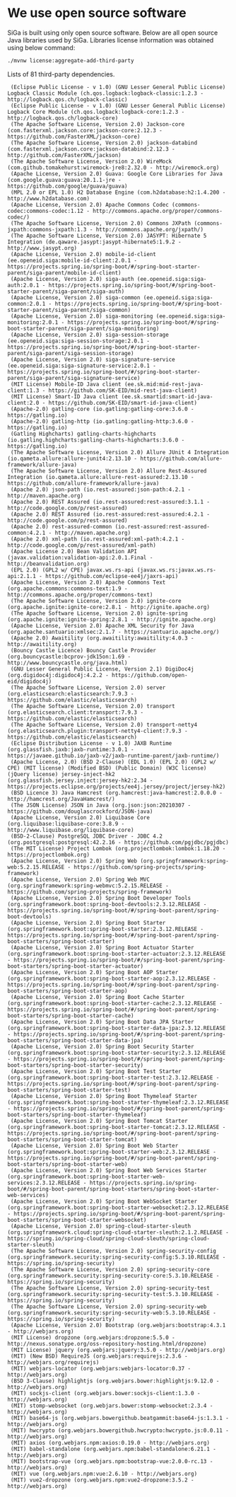 # We use open source software
SiGa is built using only open source software. Below are all open source Java libraries used by SiGa. 
Libraries license information was obtained using below command:

```bash
./mvnw license:aggregate-add-third-party
```

Lists of 81 third-party dependencies.

     (Eclipse Public License - v 1.0) (GNU Lesser General Public License) Logback Classic Module (ch.qos.logback:logback-classic:1.2.3 - http://logback.qos.ch/logback-classic)
     (Eclipse Public License - v 1.0) (GNU Lesser General Public License) Logback Core Module (ch.qos.logback:logback-core:1.2.3 - http://logback.qos.ch/logback-core)
     (The Apache Software License, Version 2.0) Jackson-core (com.fasterxml.jackson.core:jackson-core:2.12.3 - https://github.com/FasterXML/jackson-core)
     (The Apache Software License, Version 2.0) jackson-databind (com.fasterxml.jackson.core:jackson-databind:2.12.3 - http://github.com/FasterXML/jackson)
     (The Apache Software License, Version 2.0) WireMock (com.github.tomakehurst:wiremock-jre8:2.32.0 - http://wiremock.org)
     (Apache License, Version 2.0) Guava: Google Core Libraries for Java (com.google.guava:guava:20.1.1-jre - https://github.com/google/guava/guava)
     (MPL 2.0 or EPL 1.0) H2 Database Engine (com.h2database:h2:1.4.200 - http://www.h2database.com)
     (Apache License, Version 2.0) Apache Commons Codec (commons-codec:commons-codec:1.12 - http://commons.apache.org/proper/commons-codec/)
     (The Apache Software License, Version 2.0) Commons JXPath (commons-jxpath:commons-jxpath:1.3 - http://commons.apache.org/jxpath/)
     (The Apache Software License, Version 2.0) JASYPT: Hibernate 5 Integration (de.qaware.jasypt:jasypt-hibernate5:1.9.2 - http://www.jasypt.org)
     (Apache License, Version 2.0) mobile-id-client (ee.openeid.siga:mobile-id-client:2.0.1 - https://projects.spring.io/spring-boot/#/spring-boot-starter-parent/siga-parent/mobile-id-client)
     (Apache License, Version 2.0) siga-auth (ee.openeid.siga:siga-auth:2.0.1 - https://projects.spring.io/spring-boot/#/spring-boot-starter-parent/siga-parent/siga-auth)
     (Apache License, Version 2.0) siga-common (ee.openeid.siga:siga-common:2.0.1 - https://projects.spring.io/spring-boot/#/spring-boot-starter-parent/siga-parent/siga-common)
     (Apache License, Version 2.0) siga-monitoring (ee.openeid.siga:siga-monitoring:2.0.1 - https://projects.spring.io/spring-boot/#/spring-boot-starter-parent/siga-parent/siga-monitoring)
     (Apache License, Version 2.0) siga-session-storage (ee.openeid.siga:siga-session-storage:2.0.1 - https://projects.spring.io/spring-boot/#/spring-boot-starter-parent/siga-parent/siga-session-storage)
     (Apache License, Version 2.0) siga-signature-service (ee.openeid.siga:siga-signature-service:2.0.1 - https://projects.spring.io/spring-boot/#/spring-boot-starter-parent/siga-parent/siga-signature-service)
     (MIT License) Mobile-ID Java client (ee.sk.mid:mid-rest-java-client:1.3 - https://github.com/SK-EID/mid-rest-java-client)
     (MIT License) Smart-ID Java client (ee.sk.smartid:smart-id-java-client:2.0 - https://github.com/SK-EID/smart-id-java-client)
     (Apache-2.0) gatling-core (io.gatling:gatling-core:3.6.0 - https://gatling.io)
     (Apache-2.0) gatling-http (io.gatling:gatling-http:3.6.0 - https://gatling.io)
     (Gatling Highcharts) gatling-charts-highcharts (io.gatling.highcharts:gatling-charts-highcharts:3.6.0 - https://gatling.io)
     (The Apache Software License, Version 2.0) Allure JUnit 4 Integration (io.qameta.allure:allure-junit4:2.13.10 - https://github.com/allure-framework/allure-java)
     (The Apache Software License, Version 2.0) Allure Rest-Assured Integration (io.qameta.allure:allure-rest-assured:2.13.10 - https://github.com/allure-framework/allure-java)
     (Apache 2.0) json-path (io.rest-assured:json-path:4.2.1 - http://maven.apache.org)
     (Apache 2.0) REST Assured (io.rest-assured:rest-assured:3.1.1 - http://code.google.com/p/rest-assured)
     (Apache 2.0) REST Assured (io.rest-assured:rest-assured:4.2.1 - http://code.google.com/p/rest-assured)
     (Apache 2.0) rest-assured-common (io.rest-assured:rest-assured-common:4.2.1 - http://maven.apache.org)
     (Apache 2.0) xml-path (io.rest-assured:xml-path:4.2.1 - http://code.google.com/p/rest-assured/xml-path)
     (Apache License 2.0) Bean Validation API (javax.validation:validation-api:2.0.1.Final - http://beanvalidation.org)
     (EPL 2.0) (GPL2 w/ CPE) javax.ws.rs-api (javax.ws.rs:javax.ws.rs-api:2.1.1 - https://github.com/eclipse-ee4j/jaxrs-api)
     (Apache License, Version 2.0) Apache Commons Text (org.apache.commons:commons-text:1.9 - http://commons.apache.org/proper/commons-text)
     (The Apache Software License, Version 2.0) ignite-core (org.apache.ignite:ignite-core:2.8.1 - http://ignite.apache.org)
     (The Apache Software License, Version 2.0) ignite-spring (org.apache.ignite:ignite-spring:2.8.1 - http://ignite.apache.org)
     (Apache License, Version 2.0) Apache XML Security for Java (org.apache.santuario:xmlsec:2.1.7 - https://santuario.apache.org/)
     (Apache 2.0) Awaitility (org.awaitility:awaitility:4.0.3 - http://awaitility.org)
     (Bouncy Castle Licence) Bouncy Castle Provider (org.bouncycastle:bcprov-jdk15on:1.69 - http://www.bouncycastle.org/java.html)
     (GNU Lesser General Public License, Version 2.1) DigiDoc4j (org.digidoc4j:digidoc4j:4.2.2 - https://github.com/open-eid/digidoc4j)
     (The Apache Software License, Version 2.0) server (org.elasticsearch:elasticsearch:7.9.3 - https://github.com/elastic/elasticsearch)
     (The Apache Software License, Version 2.0) transport (org.elasticsearch.client:transport:7.9.3 - https://github.com/elastic/elasticsearch)
     (The Apache Software License, Version 2.0) transport-netty4 (org.elasticsearch.plugin:transport-netty4-client:7.9.3 - https://github.com/elastic/elasticsearch)
     (Eclipse Distribution License - v 1.0) JAXB Runtime (org.glassfish.jaxb:jaxb-runtime:3.0.1 - https://javaee.github.io/jaxb-v2/jaxb-runtime-parent/jaxb-runtime/)
     (Apache License, 2.0) (BSD 2-Clause) (EDL 1.0) (EPL 2.0) (GPL2 w/ CPE) (MIT license) (Modified BSD) (Public Domain) (W3C license) (jQuery license) jersey-inject-hk2 (org.glassfish.jersey.inject:jersey-hk2:2.34 - https://projects.eclipse.org/projects/ee4j.jersey/project/jersey-hk2)
     (BSD Licence 3) Java Hamcrest (org.hamcrest:java-hamcrest:2.0.0.0 - http://hamcrest.org/JavaHamcrest/)
     (The JSON License) JSON in Java (org.json:json:20210307 - https://github.com/douglascrockford/JSON-java)
     (Apache License, Version 2.0) Liquibase Core (org.liquibase:liquibase-core:3.8.9 - http://www.liquibase.org/liquibase-core)
     (BSD-2-Clause) PostgreSQL JDBC Driver - JDBC 4.2 (org.postgresql:postgresql:42.2.16 - https://github.com/pgjdbc/pgjdbc)
     (The MIT License) Project Lombok (org.projectlombok:lombok:1.18.20 - https://projectlombok.org)
     (Apache License, Version 2.0) Spring Web (org.springframework:spring-web:5.2.15.RELEASE - https://github.com/spring-projects/spring-framework)
     (Apache License, Version 2.0) Spring Web MVC (org.springframework:spring-webmvc:5.2.15.RELEASE - https://github.com/spring-projects/spring-framework)
     (Apache License, Version 2.0) Spring Boot Developer Tools (org.springframework.boot:spring-boot-devtools:2.3.12.RELEASE - https://projects.spring.io/spring-boot/#/spring-boot-parent/spring-boot-devtools)
     (Apache License, Version 2.0) Spring Boot Starter (org.springframework.boot:spring-boot-starter:2.3.12.RELEASE - https://projects.spring.io/spring-boot/#/spring-boot-parent/spring-boot-starters/spring-boot-starter)
     (Apache License, Version 2.0) Spring Boot Actuator Starter (org.springframework.boot:spring-boot-starter-actuator:2.3.12.RELEASE - https://projects.spring.io/spring-boot/#/spring-boot-parent/spring-boot-starters/spring-boot-starter-actuator)
     (Apache License, Version 2.0) Spring Boot AOP Starter (org.springframework.boot:spring-boot-starter-aop:2.3.12.RELEASE - https://projects.spring.io/spring-boot/#/spring-boot-parent/spring-boot-starters/spring-boot-starter-aop)
     (Apache License, Version 2.0) Spring Boot Cache Starter (org.springframework.boot:spring-boot-starter-cache:2.3.12.RELEASE - https://projects.spring.io/spring-boot/#/spring-boot-parent/spring-boot-starters/spring-boot-starter-cache)
     (Apache License, Version 2.0) Spring Boot Data JPA Starter (org.springframework.boot:spring-boot-starter-data-jpa:2.3.12.RELEASE - https://projects.spring.io/spring-boot/#/spring-boot-parent/spring-boot-starters/spring-boot-starter-data-jpa)
     (Apache License, Version 2.0) Spring Boot Security Starter (org.springframework.boot:spring-boot-starter-security:2.3.12.RELEASE - https://projects.spring.io/spring-boot/#/spring-boot-parent/spring-boot-starters/spring-boot-starter-security)
     (Apache License, Version 2.0) Spring Boot Test Starter (org.springframework.boot:spring-boot-starter-test:2.3.12.RELEASE - https://projects.spring.io/spring-boot/#/spring-boot-parent/spring-boot-starters/spring-boot-starter-test)
     (Apache License, Version 2.0) Spring Boot Thymeleaf Starter (org.springframework.boot:spring-boot-starter-thymeleaf:2.3.12.RELEASE - https://projects.spring.io/spring-boot/#/spring-boot-parent/spring-boot-starters/spring-boot-starter-thymeleaf)
     (Apache License, Version 2.0) Spring Boot Tomcat Starter (org.springframework.boot:spring-boot-starter-tomcat:2.3.12.RELEASE - https://projects.spring.io/spring-boot/#/spring-boot-parent/spring-boot-starters/spring-boot-starter-tomcat)
     (Apache License, Version 2.0) Spring Boot Web Starter (org.springframework.boot:spring-boot-starter-web:2.3.12.RELEASE - https://projects.spring.io/spring-boot/#/spring-boot-parent/spring-boot-starters/spring-boot-starter-web)
     (Apache License, Version 2.0) Spring Boot Web Services Starter (org.springframework.boot:spring-boot-starter-web-services:2.3.12.RELEASE - https://projects.spring.io/spring-boot/#/spring-boot-parent/spring-boot-starters/spring-boot-starter-web-services)
     (Apache License, Version 2.0) Spring Boot WebSocket Starter (org.springframework.boot:spring-boot-starter-websocket:2.3.12.RELEASE - https://projects.spring.io/spring-boot/#/spring-boot-parent/spring-boot-starters/spring-boot-starter-websocket)
     (Apache License, Version 2.0) spring-cloud-starter-sleuth (org.springframework.cloud:spring-cloud-starter-sleuth:2.1.2.RELEASE - https://spring.io/spring-cloud/spring-cloud-sleuth/spring-cloud-starter-sleuth)
     (The Apache Software License, Version 2.0) spring-security-config (org.springframework.security:spring-security-config:5.3.10.RELEASE - https://spring.io/spring-security)
     (The Apache Software License, Version 2.0) spring-security-core (org.springframework.security:spring-security-core:5.3.10.RELEASE - https://spring.io/spring-security)
     (The Apache Software License, Version 2.0) spring-security-test (org.springframework.security:spring-security-test:5.3.10.RELEASE - https://spring.io/spring-security)
     (The Apache Software License, Version 2.0) spring-security-web (org.springframework.security:spring-security-web:5.3.10.RELEASE - https://spring.io/spring-security)
     (Apache License, Version 2.0) Bootstrap (org.webjars:bootstrap:4.3.1 - http://webjars.org)
     (MIT License) dropzone (org.webjars:dropzone:5.5.0 - http://nexus.sonatype.org/oss-repository-hosting.html/dropzone)
     (MIT License) jquery (org.webjars:jquery:3.5.0 - http://webjars.org)
     (MIT) (New BSD) RequireJS (org.webjars:requirejs:2.3.6 - http://webjars.org/requirejs)
     (MIT) webjars-locator (org.webjars:webjars-locator:0.37 - http://webjars.org)
     (BSD 3-Clause) highlightjs (org.webjars.bower:highlightjs:9.12.0 - http://webjars.org)
     (MIT) sockjs-client (org.webjars.bower:sockjs-client:1.3.0 - http://webjars.org)
     (MIT) stomp-websocket (org.webjars.bower:stomp-websocket:2.3.4 - http://webjars.org)
     (MIT) base64-js (org.webjars.bowergithub.beatgammit:base64-js:1.3.1 - http://webjars.org)
     (MIT) hwcrypto (org.webjars.bowergithub.hwcrypto:hwcrypto.js:0.0.11 - http://webjars.org)
     (MIT) axios (org.webjars.npm:axios:0.19.0 - http://webjars.org)
     (MIT) babel-standalone (org.webjars.npm:babel-standalone:6.21.1 - http://webjars.org)
     (MIT) bootstrap-vue (org.webjars.npm:bootstrap-vue:2.0.0-rc.13 - http://webjars.org)
     (MIT) vue (org.webjars.npm:vue:2.6.10 - http://webjars.org)
     (MIT) vue2-dropzone (org.webjars.npm:vue2-dropzone:3.5.2 - http://webjars.org)
